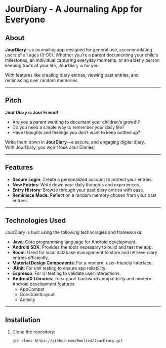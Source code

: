 # JourDiary - A Journaling App for Everyone

## About
**JourDiary** is a journaling app designed for general use, accommodating users of all ages (0-90). Whether you're a parent documenting your child's milestones, an individual capturing everyday moments, or an elderly person keeping track of your life, JourDiary is for you.

With features like creating diary entries, viewing past entries, and reminiscing over random memories.

---

## Pitch
**Jour Diary is Jour Friend!**

- Are you a parent wanting to document your children's growth?  
- Do you need a simple way to remember your daily life?  
- Have thoughts and feelings you don’t want to keep bottled up?  

Write them down in **JourDiary**—a secure, and engaging digital diary.  
With JourDiary, you won't lose Jour Diaries!

---

## Features
- **Secure Login**: Create a personalized account to protect your entries.
- **New Entries**: Write down your daily thoughts and experiences.
- **Entry History**: Browse through your past diary entries with ease.
- **Reminisce Mode**: Reflect on a random memory chosen from your past entries.

---

## Technologies Used
JourDiary is built using the following technologies and frameworks:

- **Java**: Core programming language for Android development.
- **Android SDK**: Provides the tools necessary to build and test the app.
- **Room**: Used for local database management to store and retrieve diary entries efficiently.
- **Material Design Components**: For a modern, user-friendly interface.
- **JUnit**: For unit testing to ensure app reliability.
- **Espresso**: For UI testing to validate user interactions.
- **AndroidX Libraries**: To support backward compatibility and modern Android development features:
  - AppCompat
  - ConstraintLayout
  - Activity

---

## Installation
1. Clone the repository:
   ```bash
   git clone https://github.com/Emelie4/JourDiary.git
